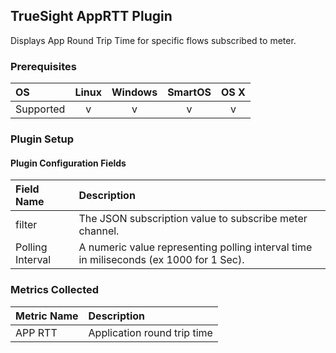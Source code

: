 TrueSight AppRTT Plugin
---------------------------

Displays App Round Trip Time for specific flows subscribed to meter.

### Prerequisites

|     OS    | Linux | Windows | SmartOS | OS X |
|:----------|:-----:|:-------:|:-------:|:----:|
| Supported |   v   |    v    |    v    |  v   |


### Plugin Setup

#### Plugin Configuration Fields
|Field Name        |Description                                                                                                                                                                                                                                                    |
|:-----------------|:--------------------------------------------------------------------------------------------------------------------------------------------------------------------------------------------------------------------------------------------------------------|
|filter            |The JSON subscription value to subscribe meter channel.                                                                                                                                                                                                          |
|Polling Interval|A numeric value representing polling interval time in miliseconds (ex 1000 for 1 Sec).                                                                                                                                                                                                    |

### Metrics Collected

|Metric Name   |Description                                                             |
|:-------------|:-----------------------------------------------------------------------|
|APP RTT       |Application round trip time                                             |

